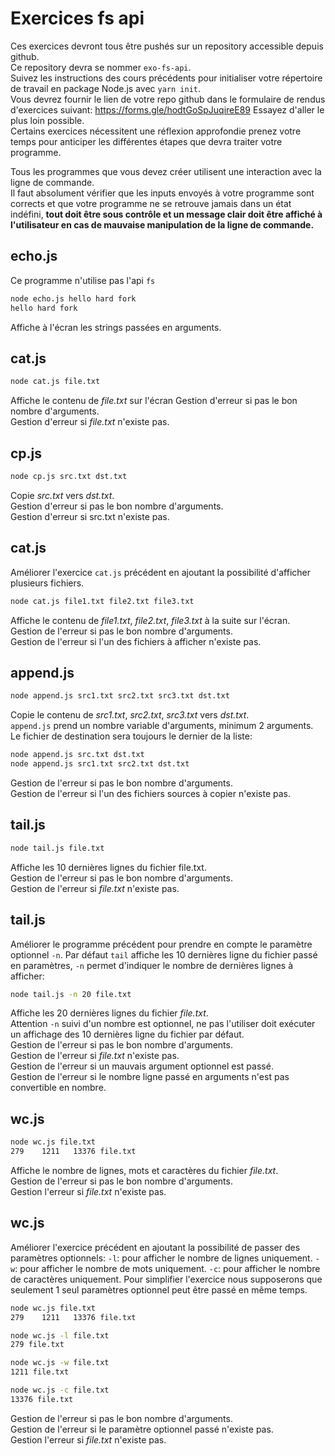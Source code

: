 # Exercices fs api

Ces exercices devront tous être pushés sur un repository accessible depuis github.  
Ce repository devra se nommer `exo-fs-api`.  
Suivez les instructions des cours précédents pour initialiser votre répertoire de travail en package Node.js avec `yarn init`.  
Vous devrez fournir le lien de votre repo github dans le formulaire de rendus d'exercices suivant: https://forms.gle/hodtGoSpJuqireE89
Essayez d'aller le plus loin possible.  
Certains exercices nécessitent une réflexion approfondie prenez votre temps pour anticiper les différentes étapes que devra traiter votre programme.

Tous les programmes que vous devez créer utilisent une interaction avec la ligne de commande.  
Il faut absolument vérifier que les inputs envoyés à votre programme sont corrects et que votre programme ne se retrouve jamais dans un état indéfini, **tout doit être sous contrôle et un message clair doit être affiché à l'utilisateur en cas de mauvaise manipulation de la ligne de commande.**

## echo.js

Ce programme n'utilise pas l'api `fs`

```zsh
node echo.js hello hard fork
hello hard fork
```

Affiche à l'écran les strings passées en arguments.

## cat.js

```zsh
node cat.js file.txt
```

Affiche le contenu de _file.txt_ sur l'écran
Gestion d'erreur si pas le bon nombre d'arguments.  
Gestion d'erreur si _file.txt_ n'existe pas.

## cp.js

```zsh
node cp.js src.txt dst.txt
```

Copie _src.txt_ vers _dst.txt_.  
Gestion d'erreur si pas le bon nombre d'arguments.  
Gestion d'erreur si src.txt n'existe pas.

## cat.js

Améliorer l'exercice `cat.js` précédent en ajoutant la possibilité d'afficher plusieurs fichiers.

```zsh
node cat.js file1.txt file2.txt file3.txt
```

Affiche le contenu de _file1.txt_, _file2.txt_, _file3.txt_ à la suite sur l'écran.  
Gestion de l'erreur si pas le bon nombre d'arguments.  
Gestion de l'erreur si l'un des fichiers à afficher n'existe pas.

## append.js

```zsh
node append.js src1.txt src2.txt src3.txt dst.txt
```

Copie le contenu de _src1.txt_, _src2.txt_, _src3.txt_ vers _dst.txt_.  
`append.js` prend un nombre variable d'arguments, minimum 2 arguments.  
Le fichier de destination sera toujours le dernier de la liste:

```zsh
node append.js src.txt dst.txt
node append.js src1.txt src2.txt dst.txt
```

Gestion de l'erreur si pas le bon nombre d'arguments.  
Gestion de l'erreur si l'un des fichiers sources à copier n'existe pas.

## tail.js

```zsh
node tail.js file.txt
```

Affiche les 10 dernières lignes du fichier file.txt.  
Gestion de l'erreur si pas le bon nombre d'arguments.  
Gestion de l'erreur si _file.txt_ n'existe pas.

## tail.js

Améliorer le programme précédent pour prendre en compte le paramètre optionnel `-n`.
Par défaut `tail` affiche les 10 dernières ligne du fichier passé en paramètres, `-n` permet d'indiquer le nombre de dernières lignes à afficher:

```zsh
node tail.js -n 20 file.txt
```

Affiche les 20 dernières lignes du fichier _file.txt_.  
Attention `-n` suivi d'un nombre est optionnel, ne pas l'utiliser doit exécuter un affichage des 10 dernières ligne du fichier par défaut.  
Gestion de l'erreur si pas le bon nombre d'arguments.  
Gestion de l'erreur si _file.txt_ n'existe pas.  
Gestion de l'erreur si un mauvais argument optionnel est passé.  
Gestion de l'erreur si le nombre ligne passé en arguments n'est pas convertible en nombre.

## wc.js

```zsh
node wc.js file.txt
279    1211   13376 file.txt
```

Affiche le nombre de lignes, mots et caractères du fichier _file.txt_.  
Gestion de l'erreur si pas le bon nombre d'arguments.  
Gestion l'erreur si _file.txt_ n'existe pas.

## wc.js

Améliorer l'exercice précédent en ajoutant la possibilité de passer des paramètres optionnels:
`-l`: pour afficher le nombre de lignes uniquement.
`-w`: pour afficher le nombre de mots uniquement.
`-c`: pour afficher le nombre de caractères uniquement.
Pour simplifier l'exercice nous supposerons que seulement 1 seul paramètres optionnel peut être passé en même temps.

```zsh
node wc.js file.txt
279    1211   13376 file.txt
```

```zsh
node wc.js -l file.txt
279 file.txt
```

```zsh
node wc.js -w file.txt
1211 file.txt
```

```zsh
node wc.js -c file.txt
13376 file.txt
```

Gestion de l'erreur si pas le bon nombre d'arguments.  
Gestion de l'erreur si le paramètre optionnel passé n'existe pas.  
Gestion l'erreur si _file.txt_ n'existe pas.
